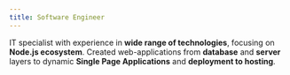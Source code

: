 ```yaml
---
title: Software Engineer
---
```


IT specialist with experience in **wide range of technologies**, focusing on **Node.js ecosystem**. Created web-applications from **database** and **server** layers to dynamic **Single Page Applications** and **deployment to hosting**.